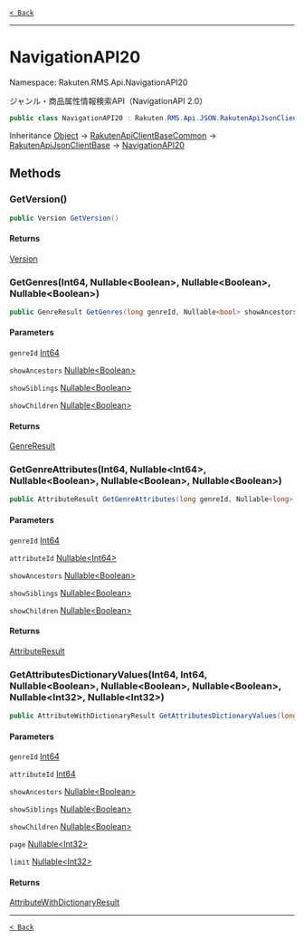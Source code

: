 [`< Back`](./)

---

# NavigationAPI20

Namespace: Rakuten.RMS.Api.NavigationAPI20

ジャンル・商品属性情報検索API（NavigationAPI 2.0）

```csharp
public class NavigationAPI20 : Rakuten.RMS.Api.JSON.RakutenApiJsonClientBase
```

Inheritance [Object](https://docs.microsoft.com/en-us/dotnet/api/system.object) → [RakutenApiClientBaseCommon](./rakuten.rms.api.rest.rakutenapiclientbasecommon) → [RakutenApiJsonClientBase](./rakuten.rms.api.json.rakutenapijsonclientbase) → [NavigationAPI20](./rakuten.rms.api.navigationapi20.navigationapi20)

## Methods

### **GetVersion()**

```csharp
public Version GetVersion()
```

#### Returns

[Version](./rakuten.rms.api.navigationapi20.version)<br>

### **GetGenres(Int64, Nullable&lt;Boolean&gt;, Nullable&lt;Boolean&gt;, Nullable&lt;Boolean&gt;)**

```csharp
public GenreResult GetGenres(long genreId, Nullable<bool> showAncestors, Nullable<bool> showSiblings, Nullable<bool> showChildren)
```

#### Parameters

`genreId` [Int64](https://docs.microsoft.com/en-us/dotnet/api/system.int64)<br>

`showAncestors` [Nullable&lt;Boolean&gt;](https://docs.microsoft.com/en-us/dotnet/api/system.nullable-1)<br>

`showSiblings` [Nullable&lt;Boolean&gt;](https://docs.microsoft.com/en-us/dotnet/api/system.nullable-1)<br>

`showChildren` [Nullable&lt;Boolean&gt;](https://docs.microsoft.com/en-us/dotnet/api/system.nullable-1)<br>

#### Returns

[GenreResult](./rakuten.rms.api.navigationapi20.genreresult)<br>

### **GetGenreAttributes(Int64, Nullable&lt;Int64&gt;, Nullable&lt;Boolean&gt;, Nullable&lt;Boolean&gt;, Nullable&lt;Boolean&gt;)**

```csharp
public AttributeResult GetGenreAttributes(long genreId, Nullable<long> attributeId, Nullable<bool> showAncestors, Nullable<bool> showSiblings, Nullable<bool> showChildren)
```

#### Parameters

`genreId` [Int64](https://docs.microsoft.com/en-us/dotnet/api/system.int64)<br>

`attributeId` [Nullable&lt;Int64&gt;](https://docs.microsoft.com/en-us/dotnet/api/system.nullable-1)<br>

`showAncestors` [Nullable&lt;Boolean&gt;](https://docs.microsoft.com/en-us/dotnet/api/system.nullable-1)<br>

`showSiblings` [Nullable&lt;Boolean&gt;](https://docs.microsoft.com/en-us/dotnet/api/system.nullable-1)<br>

`showChildren` [Nullable&lt;Boolean&gt;](https://docs.microsoft.com/en-us/dotnet/api/system.nullable-1)<br>

#### Returns

[AttributeResult](./rakuten.rms.api.navigationapi20.attributeresult)<br>

### **GetAttributesDictionaryValues(Int64, Int64, Nullable&lt;Boolean&gt;, Nullable&lt;Boolean&gt;, Nullable&lt;Boolean&gt;, Nullable&lt;Int32&gt;, Nullable&lt;Int32&gt;)**

```csharp
public AttributeWithDictionaryResult GetAttributesDictionaryValues(long genreId, long attributeId, Nullable<bool> showAncestors, Nullable<bool> showSiblings, Nullable<bool> showChildren, Nullable<int> page, Nullable<int> limit)
```

#### Parameters

`genreId` [Int64](https://docs.microsoft.com/en-us/dotnet/api/system.int64)<br>

`attributeId` [Int64](https://docs.microsoft.com/en-us/dotnet/api/system.int64)<br>

`showAncestors` [Nullable&lt;Boolean&gt;](https://docs.microsoft.com/en-us/dotnet/api/system.nullable-1)<br>

`showSiblings` [Nullable&lt;Boolean&gt;](https://docs.microsoft.com/en-us/dotnet/api/system.nullable-1)<br>

`showChildren` [Nullable&lt;Boolean&gt;](https://docs.microsoft.com/en-us/dotnet/api/system.nullable-1)<br>

`page` [Nullable&lt;Int32&gt;](https://docs.microsoft.com/en-us/dotnet/api/system.nullable-1)<br>

`limit` [Nullable&lt;Int32&gt;](https://docs.microsoft.com/en-us/dotnet/api/system.nullable-1)<br>

#### Returns

[AttributeWithDictionaryResult](./rakuten.rms.api.navigationapi20.attributewithdictionaryresult)<br>

---

[`< Back`](./)
